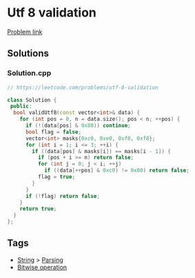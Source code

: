 # Utf 8 validation

[Problem link](https://leetcode.com/problems/utf-8-validation)

## Solutions


### Solution.cpp
```cpp
// https://leetcode.com/problems/utf-8-validation

class Solution {
 public:
  bool validUtf8(const vector<int>& data) {
    for (int pos = 0, n = data.size(); pos < n; ++pos) {
      if (!(data[pos] & 0x80)) continue;
      bool flag = false;
      vector<int> masks{0xc0, 0xe0, 0xf0, 0xf8};
      for (int i = 1; i <= 3; ++i) {
        if ((data[pos] & masks[i]) == masks[i - 1]) {
          if (pos + i >= n) return false;
          for (int j = 0; j < i; ++j)
            if ((data[++pos] & 0xc0) != 0x80) return false;
          flag = true;
        }
      }
      if (!flag) return false;
    }
    return true;
  }
};
```
## Tags

* [String](/README.md#String) > [Parsing](/README.md#String-Parsing)
* [Bitwise operation](/README.md#Bitwise_operation)
